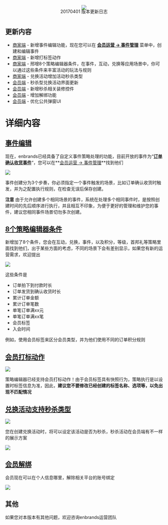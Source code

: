 <p align="center">
  <a href="http://gulpjs.com">
    <img src="http://www.enbrands.com/assets/image/enbrands.png">
  </a>
  <p align="center" style="margin-top:-20px">20170401 版本更新日志</p>
</p>

#

## **更新内容**


* [商家端](http://www.enbrands.com) - 新增事件编辑功能，现在您可以在 **[会员运营 -> 事件管理]()** 菜单中，创建和编辑事件
* [商家端](http://www.enbrands.com) - 新增打标签动作
* [商家端](http://www.enbrands.com) - 邢增8个策略编辑器条件，在事件，互动，兑换等应用场景中，你可以通过这些条件来丰富活动的玩法与规则
* [商家端](http://www.enbrands.com) - 兑换活动增加活动秒杀类型
* [会员端](http://www.enbrands.com) - 秒杀型兑换活动界面更新
* [会员端](http://www.enbrands.com) - 新增秒杀相关装修控件
* [会员端](http://www.enbrands.com) - 增加解绑功能
* [会员端](http://www.enbrands.com) - 优化公共弹窗UI

# **详细内容**
## **[事件编辑]()**
现在，enbrands已经具备了自定义事件策略处理的功能，目前开放的事件为“**[订单确认收货事件]()**“，您可以在**[会员运营 -> 事件管理]()**找到他们

![](http://enbrands-2.oss-cn-shanghai.aliyuncs.com/ebs/logs/20170401/v1.png)

事件创建分为3个步奏，你必须指定一个事件触发的场景，比如订单确认收货时触发，并为之配置执行规则，在检查无误后保存创建。

**注意** 由于允许创建多个相同场景的事件，系统在处理多个相同事件时，是按照创建时间的先后顺序进行执行，并且相互不印象，为便于更好的管理和维护您的事件，建议您相同事件场景切勿多次创建。


## **[8个策略编辑器条件]()**
新增加了8个条件，您会在互动，兑换，事件，以及积分，等级，首邦礼等策略里面找到他们，出于某些方面的考虑，不同的场景下会有差别显示，如果您有新的运营需求，欢迎提出

![](http://enbrands-2.oss-cn-shanghai.aliyuncs.com/ebs/logs/20170401/v2.png)

这些条件是
- 订单拍下到付款时长
- 订单发货到确认收货时长
- 累计订单金额
- 累计订单笔数
- 单笔订单满xx元
- 单笔订单满xx笔
- 会员标签
- 入会时间

例如，使用会员标签来区分会员类型，并为他们使用不同的订单积分规则

## **[会员打标动作]()**
![](http://enbrands-2.oss-cn-shanghai.aliyuncs.com/ebs/logs/20170401/v3.png)

策略编辑器已经支持会员打标动作！由于会员标签具有快照行为，策略执行是以设置时标签信息为准，因此，**建议您不要修改已经创建的标签名称、选项等，以免出现不匹配情况**


## **[兑换活动支持秒杀类型]()**
![](http://enbrands-2.oss-cn-shanghai.aliyuncs.com/ebs/logs/20170401/v4.png)

您在创建兑换活动时，将可以设定该活动是否为秒杀，秒杀活动在会员端有不一样的展示方案

![](http://enbrands-2.oss-cn-shanghai.aliyuncs.com/ebs/logs/20170401/v5.png)

## **[会员解绑]()**
会员现在可以在个人信息哪里，解除相关平台的账号绑定

![](http://enbrands-2.oss-cn-shanghai.aliyuncs.com/ebs/logs/20170401/v6.png)


## 其他
如果您对本版本有其他问题，欢迎咨询enbrands运营团队
